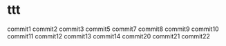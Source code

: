 # ttt
commit1
commit2
commit3
commit5
commit7
commit8
commit9
commit10
commit11
commit12
commit13
commit14
commit20
commit21
commit22

